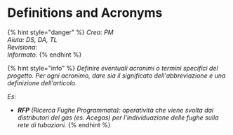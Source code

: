 # Definitions and Acronyms

{% hint style="danger" %}
_Crea: PM  
Aiuta: DS, DA, TL  
Revisiona:  
Informato:_
{% endhint %}

{% hint style="info" %}
_Definire eventuali acronimi o termini specifici del progetto. Per ogni acronimo, dare sia il significato dell'abbreviazione e una definizione dell'articolo._

_Es:_

* _**RFP** \(Ricerca Fughe Programmata\): operatività che viene svolta dai distributori del gas \(es. Acegas\) per l’individuazione delle fughe sulla rete di tubazioni._
{% endhint %}

